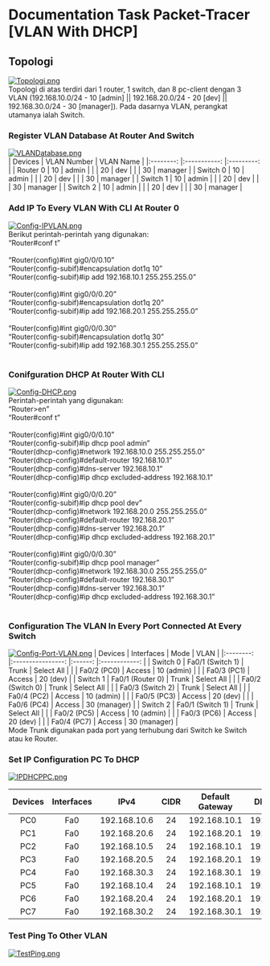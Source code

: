 # Documentation Task Packet-Tracer [VLAN With DHCP]
## Topologi
[![Topologi.png](https://i.postimg.cc/Jn4Wj82G/Topologi.png)](https://postimg.cc/QBPPr2s3)
<br>
Topologi di atas terdiri dari 1 router, 1 switch, dan 8 pc-client dengan 3 VLAN (192.168.10.0/24 - 10 [admin] || 192.168.20.0/24 - 20 [dev] || 192.168.30.0/24 - 30 [manager]). Pada dasarnya VLAN, perangkat utamanya ialah Switch.

### Register VLAN Database At Router And Switch
[![VLANDatabase.png](https://i.postimg.cc/qM90S9z5/VLANDatabase.png)](https://postimg.cc/rKCvtZG1)
<br>
|  Devices 	| VLAN Number 	| VLAN Name 	|
|:--------:	|:-----------:	|:---------:	|
| Router 0 	|      10     	|   admin   	|
|          	|      20     	|    dev    	|
|          	|      30     	|  manager  	|
| Switch 0 	|      10     	|   admin   	|
|          	|      20     	|    dev    	|
|          	|      30     	|  manager  	|
| Switch 1 	|      10     	|   admin   	|
|          	|      20     	|    dev    	|
|          	|      30     	|  manager  	|
| Switch 2 	|      10     	|   admin   	|
|          	|      20     	|    dev    	|
|          	|      30     	|  manager  	|

### Add IP To Every VLAN With CLI At Router 0
[![Config-IPVLAN.png](https://i.postimg.cc/J7YRcymm/Config-IPVLAN.png)](https://postimg.cc/py8NPLp1)
<br>
Berikut perintah-perintah yang digunakan:<br>
“Router#conf t”<br>
<br>
“Router(config)#int gig0/0/0.10”<br>
“Router(config-subif)#encapsulation dot1q 10”<br>
“Router(config-subif)#ip add 192.168.10.1 255.255.255.0”<br>
<br>
“Router(config)#int gig0/0/0.20”<br>
“Router(config-subif)#encapsulation dot1q 20”<br>
“Router(config-subif)#ip add 192.168.20.1 255.255.255.0”<br>
<br>
“Router(config)#int gig0/0/0.30”<br>
“Router(config-subif)#encapsulation dot1q 30”<br>
“Router(config-subif)#ip add 192.168.30.1 255.255.255.0”<br>
<br>
### Conifguration DHCP At Router With CLI
[![Config-DHCP.png](https://i.postimg.cc/g28dWNhk/Config-DHCP.png)](https://postimg.cc/pmW3QQkg)
<br>Perintah-perintah yang digunakan:<br>
“Router>en”<br>
“Router#conf t”<br>
<br>
“Router(config)#int gig0/0/0.10”<br>
“Router(config-subif)#ip dhcp pool admin”<br>
“Router(dhcp-config)#network 192.168.10.0 255.255.255.0”<br>
“Router(dhcp-config)#default-router 192.168.10.1”<br>
“Router(dhcp-config)#dns-server 192.168.10.1”<br>
“Router(dhcp-config)#ip dhcp excluded-address 192.168.10.1”<br>
<br>
“Router(config)#int gig0/0/0.20”<br>
“Router(config-subif)#ip dhcp pool dev”<br>
“Router(dhcp-config)#network 192.168.20.0 255.255.255.0”<br>
“Router(dhcp-config)#default-router 192.168.20.1”<br>
“Router(dhcp-config)#dns-server 192.168.20.1”<br>
“Router(dhcp-config)#ip dhcp excluded-address 192.168.20.1”<br>
<br>
“Router(config)#int gig0/0/0.30”<br>
“Router(config-subif)#ip dhcp pool manager”<br>
“Router(dhcp-config)#network 192.168.30.0 255.255.255.0”<br>
“Router(dhcp-config)#default-router 192.168.30.1”<br>
“Router(dhcp-config)#dns-server 192.168.30.1”<br>
“Router(dhcp-config)#ip dhcp excluded-address 192.168.30.1”<br>
<br>
### Configuration The VLAN In Every Port Connected At Every Switch
[![Config-Port-VLAN.png](https://i.postimg.cc/jjhbW2vp/Config-Port-VLAN.png)](https://postimg.cc/1g4T29kB)
|  Devices 	|    Interfaces    	|  Mode  	|     VLAN     	|
|:--------:	|:----------------:	|:------:	|:------------:	|
| Switch 0 	| Fa0/1 (Switch 1) 	|  Trunk 	|  Select All  	|
|          	|    Fa0/2 (PC0)   	| Access 	|  10 (admin)  	|
|          	|    Fa0/3 (PC1)   	| Access 	|   20 (dev)   	|
| Switch 1 	| Fa0/1 (Router 0) 	|  Trunk 	|  Select All  	|
|          	| Fa0/2 (Switch 0) 	|  Trunk 	|  Select All  	|
|          	| Fa0/3 (Switch 2) 	|  Trunk 	|  Select All  	|
|          	|    Fa0/4 (PC2)   	| Access 	|  10 (admin)  	|
|          	|    Fa0/5 (PC3)   	| Access 	|   20 (dev)   	|
|          	|    Fa0/6 (PC4)   	| Access 	| 30 (manager) 	|
| Switch 2 	| Fa0/1 (Switch 1) 	|  Trunk 	|  Select All  	|
|          	|    Fa0/2 (PC5)   	| Access 	|  10 (admin)  	|
|          	|    Fa0/3 (PC6)   	| Access 	|   20 (dev)   	|
|          	|    Fa0/4 (PC7)   	| Access 	| 30 (manager) 	|
<br>
Mode Trunk digunakan pada port yang terhubung dari Switch ke Switch atau ke Router.

### Set IP Configuration PC To DHCP
[![IPDHCPPC.png](https://i.postimg.cc/NfyBNgfX/IPDHCPPC.png)](https://postimg.cc/zV1svYhD)

| Devices 	| Interfaces 	|     IPv4     	| CIDR 	| Default Gateway 	|  DNS Server  	|
|:-------:	|:----------:	|:------------:	|:----:	|:---------------:	|:------------:	|
|   PC0   	|     Fa0    	| 192.168.10.6 	|  24  	|   192.168.10.1  	| 192.168.10.1 	|
|   PC1   	|     Fa0    	| 192.168.20.6 	|  24  	|   192.168.20.1  	| 192.168.20.1 	|
|   PC2   	|     Fa0    	| 192.168.10.5 	|  24  	|   192.168.10.1  	| 192.168.10.1 	|
|   PC3   	|     Fa0    	| 192.168.20.5 	|  24  	|   192.168.20.1  	| 192.168.20.1 	|
|   PC4   	|     Fa0    	| 192.168.30.3 	|  24  	|   192.168.30.1  	| 192.168.30.1 	|
|   PC5   	|     Fa0    	| 192.168.10.4 	|  24  	|   192.168.10.1  	| 192.168.10.1 	|
|   PC6   	|     Fa0    	| 192.168.20.4 	|  24  	|   192.168.20.1  	| 192.168.20.1 	|
|   PC7   	|     Fa0    	| 192.168.30.2 	|  24  	|   192.168.30.1  	| 192.168.30.1 	|

### Test Ping To Other VLAN
[![TestPing.png](https://i.postimg.cc/R0mmVK11/TestPing.png)](https://postimg.cc/hX262J5h)
